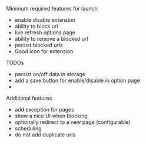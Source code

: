 Minimum required features for launch
- enable disable extension
- ability to block url
- live refresh options page
- ability to remove a blocked url
- persist blocked urls
- Good icon for extension

TODOs
- persist on/off data in storage
- add a save button for enable/disable in option page
- 


Additional features
- add exception for pages
- show a nice UI when blocking
- optionally redirect to a new page (configurable)
- scheduling
- do not add duplicate urls
